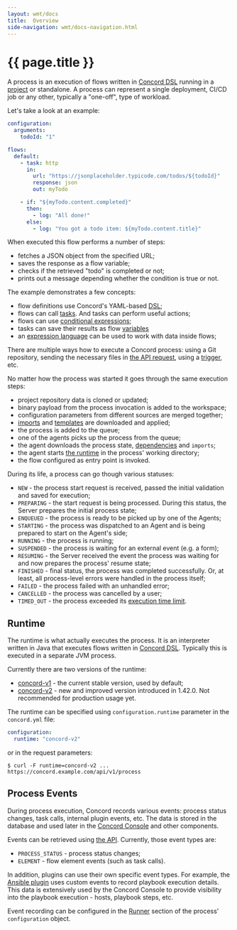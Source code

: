 ```yaml
---
layout: wmt/docs
title:  Overview
side-navigation: wmt/docs-navigation.html
---
```


# {{ page.title }}

A process is an execution of flows written in [Concord DSL](../processes-v1/index.html#dsl)
running in a [project](../getting-started/projects.html) or standalone.
A process can represent a single deployment, CI/CD job or any other, typically
a "one-off", type of workload.

Let's take a look at an example:

```yaml
configuration:
  arguments:
    todoId: "1"

flows:
  default:
    - task: http
      in:
        url: "https://jsonplaceholder.typicode.com/todos/${todoId}"
        response: json
        out: myTodo

    - if: "${myTodo.content.completed}"
      then:
        - log: "All done!"
      else:
        - log: "You got a todo item: ${myTodo.content.title}"
```

When executed this flow performs a number of steps:
- fetches a JSON object from the specified URL;
- saves the response as a flow variable;
- checks if the retrieved "todo" is completed or not;
- prints out a message depending whether the condition is true or not. 

The example demonstrates a few concepts:
- flow definitions use Concord's YAML-based [DSL](../processes-v1/index.html#dsl);
- flows can call [tasks](../getting-started/tasks.md). And tasks can perform
useful actions;
- flows can use [conditional expressions](../processes-v1/flows.html#conditional-expressions);
- tasks can save their results as flow [variables](../processes-v1/flows.html#setting-variables)
- an [expression language](../processes-v1/flows.html#expressions) can be used to work
with data inside flows;

There are multiple ways how to execute a Concord process: using a Git
repository, sending the necessary files in [the API request](../api/process.html#start-a-process),
using a [trigger](../triggers/index.html), etc.

No matter how the process was started it goes through the same execution steps:

- project repository data is cloned or updated;
- binary payload from the process invocation is added to the workspace;
- configuration parameters from different sources are merged together;
- [imports](../processes-v1/index.html#imports) and [templates](../templates/index.html)
are downloaded and applied;
- the process is added to the queue;
- one of the agents picks up the process from the queue;
- the agent downloads the process state,
[dependencies](../processes-v1/index.html#dependencies) and `imports`;
- the agent starts [the runtime](#runtime) in the process' working directory;
- the flow configured as entry point is invoked.

During its life, a process can go though various statuses:

- `NEW` - the process start request is received, passed the initial validation
and saved for execution;
- `PREPARING` - the start request is being processed. During this status,
the Server prepares the initial process state;
- `ENQUEUED` - the process is ready to be picked up by one of the Agents;
- `STARTING` - the process was dispatched to an Agent and is being prepared to
start on the Agent's side;
- `RUNNING` - the process is running;
- `SUSPENDED` - the process is waiting for an external event (e.g. a form);
- `RESUMING` - the Server received the event the process was waiting for and
now prepares the process' resume state;
- `FINISHED` - final status, the process was completed successfully. Or, at
least, all process-level errors were handled in the process itself;
- `FAILED` - the process failed with an unhandled error;
- `CANCELLED` - the process was cancelled by a user;
- `TIMED_OUT` - the process exceeded its
[execution time limit](#process-timeout).

## Runtime

The runtime is what actually executes the process. It is an interpreter written
in Java that executes flows written in [Concord DSL](../processes-v1/index.html#dsl).
Typically this is executed in a separate JVM process.

Currently there are two versions of the runtime:
- [concord-v1](../processes-v1/index.html) - the current stable version, used
by default;
- [concord-v2](../processes-v2/index.html) - new and improved version
introduced in 1.42.0. Not recommended for production usage yet.

The runtime can be specified using `configuration.runtime` parameter in
the `concord.yml` file:

```yaml
configuration:
  runtime: "concord-v2"
```

or in the request parameters:

```
$ curl -F runtime=concord-v2 ... https://concord.example.com/api/v1/process
```

## Process Events

During process execution, Concord records various events: process status
changes, task calls, internal plugin events, etc. The data is stored in the
database and used later in the [Concord Console](../console/index.html) and
other components.

Events can be retrieved using [the API](../api/process.html#list-events).
Currently, those event types are:

- `PROCESS_STATUS` - process status changes;
- `ELEMENT` - flow element events (such as task calls).

In addition, plugins can use their own specific event types. For example, the
[Ansible plugin](../plugins/ansible.html) uses custom events to record playbook
execution details.  This data is extensively used by the Concord Console to
provide visibility into the playbook execution - hosts, playbook steps, etc.

Event recording can be configured in the [Runner](../processes-v1/configuration.html#runner)
section of the process' `configuration` object.
